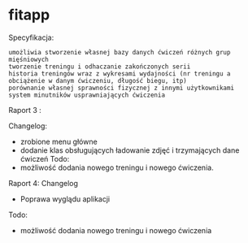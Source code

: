 # fitapp
Specyfikacja:

    umożliwia stworzenie własnej bazy danych ćwiczeń różnych grup mięśniowych
    tworzenie treningu i odhaczanie zakończonych serii
    historia treningów wraz z wykresami wydajności (nr treningu a obciążenie w danym ćwiczeniu, długość biegu, itp)
    porównanie własnej sprawności fizycznej z innymi użytkownikami
    system minutników usprawniających ćwiczenia

Raport 3 :

Changelog:
- zrobione menu główne
- dodanie klas obsługujących ładowanie zdjęć i trzymających dane ćwiczeń
Todo:
- możliwość dodania nowego treningu i nowego ćwiczenia.

Raport 4:
Changelog
- Poprawa wyglądu aplikacji

Todo:
- możliwość dodania nowego treningu i nowego ćwiczenia


